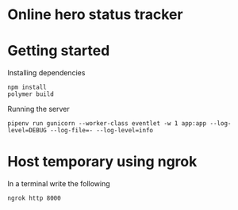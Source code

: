 # Online hero status tracker


# Getting started

Installing dependencies
```
npm install
polymer build
```

Running the server
```
pipenv run gunicorn --worker-class eventlet -w 1 app:app --log-level=DEBUG --log-file=- --log-level=info
```

# Host temporary using ngrok


In a terminal write the following
```
ngrok http 8000
```

